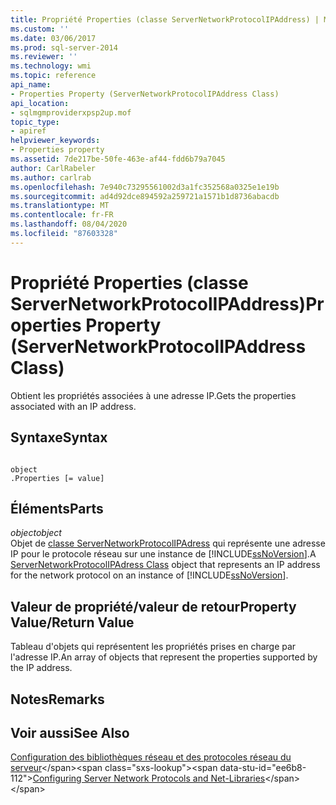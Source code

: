 ```yaml
---
title: Propriété Properties (classe ServerNetworkProtocolIPAddress) | Microsoft Docs
ms.custom: ''
ms.date: 03/06/2017
ms.prod: sql-server-2014
ms.reviewer: ''
ms.technology: wmi
ms.topic: reference
api_name:
- Properties Property (ServerNetworkProtocolIPAddress Class)
api_location:
- sqlmgmproviderxpsp2up.mof
topic_type:
- apiref
helpviewer_keywords:
- Properties property
ms.assetid: 7de217be-50fe-463e-af44-fdd6b79a7045
author: CarlRabeler
ms.author: carlrab
ms.openlocfilehash: 7e940c73295561002d3a1fc352568a0325e1e19b
ms.sourcegitcommit: ad4d92dce894592a259721a1571b1d8736abacdb
ms.translationtype: MT
ms.contentlocale: fr-FR
ms.lasthandoff: 08/04/2020
ms.locfileid: "87603328"
---
```

# <a name="properties-property-servernetworkprotocolipaddress-class"></a><span data-ttu-id="ee6b8-102">Propriété Properties (classe ServerNetworkProtocolIPAddress)</span><span class="sxs-lookup"><span data-stu-id="ee6b8-102">Properties Property (ServerNetworkProtocolIPAddress Class)</span></span>
  <span data-ttu-id="ee6b8-103">Obtient les propriétés associées à une adresse IP.</span><span class="sxs-lookup"><span data-stu-id="ee6b8-103">Gets the properties associated with an IP address.</span></span>  
  
## <a name="syntax"></a><span data-ttu-id="ee6b8-104">Syntaxe</span><span class="sxs-lookup"><span data-stu-id="ee6b8-104">Syntax</span></span>  
  
```  
  
object  
.Properties [= value]  
```  
  
## <a name="parts"></a><span data-ttu-id="ee6b8-105">Éléments</span><span class="sxs-lookup"><span data-stu-id="ee6b8-105">Parts</span></span>  
 <span data-ttu-id="ee6b8-106">*object*</span><span class="sxs-lookup"><span data-stu-id="ee6b8-106">*object*</span></span>  
 <span data-ttu-id="ee6b8-107">Objet de [classe ServerNetworkProtocolIPAdress](servernetworkprotocolipaddress-class.md) qui représente une adresse IP pour le protocole réseau sur une instance de [!INCLUDE[ssNoVersion](../../../includes/ssnoversion-md.md)].</span><span class="sxs-lookup"><span data-stu-id="ee6b8-107">A [ServerNetworkProtocolIPAdress Class](servernetworkprotocolipaddress-class.md) object that represents an IP address for the network protocol on an instance of [!INCLUDE[ssNoVersion](../../../includes/ssnoversion-md.md)].</span></span>  
  
## <a name="property-valuereturn-value"></a><span data-ttu-id="ee6b8-108">Valeur de propriété/valeur de retour</span><span class="sxs-lookup"><span data-stu-id="ee6b8-108">Property Value/Return Value</span></span>  
 <span data-ttu-id="ee6b8-109">Tableau d'objets qui représentent les propriétés prises en charge par l'adresse IP.</span><span class="sxs-lookup"><span data-stu-id="ee6b8-109">An array of objects that represent the properties supported by the IP address.</span></span>  
  
## <a name="remarks"></a><span data-ttu-id="ee6b8-110">Notes</span><span class="sxs-lookup"><span data-stu-id="ee6b8-110">Remarks</span></span>  
  
## <a name="see-also"></a><span data-ttu-id="ee6b8-111">Voir aussi</span><span class="sxs-lookup"><span data-stu-id="ee6b8-111">See Also</span></span>  
 <span data-ttu-id="ee6b8-112">[Configuration des bibliothèques réseau et des protocoles réseau du serveur](https://msdn.microsoft.com/library/ms177485\(v=sql.100\).aspx)</span><span class="sxs-lookup"><span data-stu-id="ee6b8-112">[Configuring Server Network Protocols and Net-Libraries](https://msdn.microsoft.com/library/ms177485\(v=sql.100\).aspx)</span></span>  
  
  
